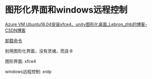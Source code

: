 # 图形化界面和windows远程控制
[Azure VM Ubuntu16.04安装xfce4、unity图形化桌面_Lebron_zhb的博客-CSDN博客](https://blog.csdn.net/qq_42906907/article/details/82894096)

[卸载命令](../../计算机语言/Bash/Bash/LinuxBash.md/#apt-get)

别用图形化界面，没有灵魂，而且卡

图形界面: xfce4

windows远程控制: xrdp
